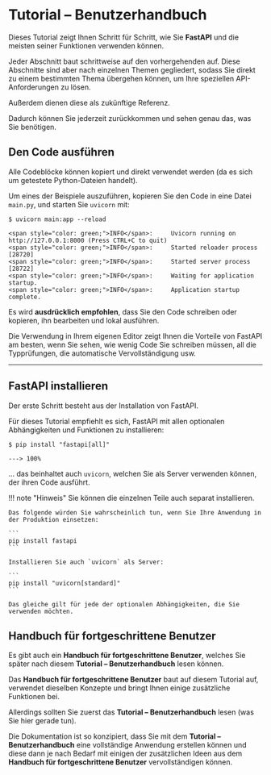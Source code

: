 # Tutorial – Benutzerhandbuch

Dieses Tutorial zeigt Ihnen Schritt für Schritt, wie Sie **FastAPI** und die meisten seiner Funktionen verwenden können.

Jeder Abschnitt baut schrittweise auf den vorhergehenden auf. Diese Abschnitte sind aber nach einzelnen Themen gegliedert, sodass Sie direkt zu einem bestimmten Thema übergehen können, um Ihre speziellen API-Anforderungen zu lösen.

Außerdem dienen diese als zukünftige Referenz.

Dadurch können Sie jederzeit  zurückkommen und sehen genau das, was Sie benötigen.

## Den Code ausführen

Alle Codeblöcke können kopiert und direkt verwendet werden (da es sich um getestete Python-Dateien handelt).

Um eines der Beispiele auszuführen, kopieren Sie den Code in eine Datei `main.py`, und starten Sie `uvicorn` mit:

<div class="termy">

```console
$ uvicorn main:app --reload

<span style="color: green;">INFO</span>:     Uvicorn running on http://127.0.0.1:8000 (Press CTRL+C to quit)
<span style="color: green;">INFO</span>:     Started reloader process [28720]
<span style="color: green;">INFO</span>:     Started server process [28722]
<span style="color: green;">INFO</span>:     Waiting for application startup.
<span style="color: green;">INFO</span>:     Application startup complete.
```

</div>

Es wird **ausdrücklich empfohlen**, dass Sie den Code schreiben oder kopieren, ihn bearbeiten und lokal ausführen.

Die Verwendung in Ihrem eigenen Editor zeigt Ihnen die Vorteile von FastAPI am besten, wenn Sie sehen, wie wenig Code Sie schreiben müssen, all die Typprüfungen, die automatische Vervollständigung usw.

---

## FastAPI installieren

Der erste Schritt besteht aus der Installation von FastAPI.

Für dieses Tutorial empfiehlt es sich, FastAPI mit allen optionalen Abhängigkeiten und Funktionen zu installieren:

<div class="termy">

```console
$ pip install "fastapi[all]"

---> 100%
```

</div>

... das beinhaltet auch `uvicorn`, welchen Sie als Server verwenden können, der ihren Code ausführt.

!!! note "Hinweis"
    Sie können die einzelnen Teile auch separat installieren.

    Das folgende würden Sie wahrscheinlich tun, wenn Sie Ihre Anwendung in der Produktion einsetzen:

    ```
    pip install fastapi
    ```

    Installieren Sie auch `uvicorn` als Server:

    ```
    pip install "uvicorn[standard]"
    ```

    Das gleiche gilt für jede der optionalen Abhängigkeiten, die Sie verwenden möchten.

## Handbuch für fortgeschrittene Benutzer

Es gibt auch ein **Handbuch für fortgeschrittene Benutzer**, welches Sie später nach diesem **Tutorial – Benutzerhandbuch** lesen können.

Das **Handbuch für fortgeschrittene Benutzer** baut auf diesem Tutorial auf, verwendet dieselben Konzepte und bringt Ihnen einige zusätzliche Funktionen bei.

Allerdings sollten Sie zuerst das **Tutorial – Benutzerhandbuch** lesen (was Sie hier gerade tun).

Die Dokumentation ist so konzipiert, dass Sie mit dem **Tutorial – Benutzerhandbuch** eine vollständige Anwendung erstellen können und diese dann je nach Bedarf mit einigen der zusätzlichen Ideen aus dem **Handbuch für fortgeschrittene Benutzer** vervollständigen können.
